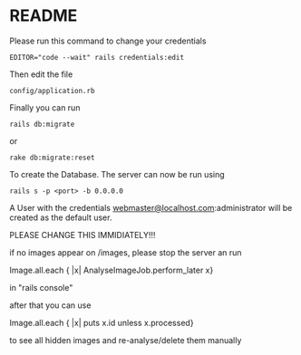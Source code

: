 # README

Please run this command to change your credentials

    EDITOR="code --wait" rails credentials:edit

Then edit the file

    config/application.rb


Finally you can run

    rails db:migrate

or

    rake db:migrate:reset

To create the Database.
The server can now be run using

    rails s -p <port> -b 0.0.0.0

A User with the credentials webmaster@localhost.com:administrator will be created as the default user.

PLEASE CHANGE THIS IMMIDIATELY!!!




if no images appear on /images, please stop the server an run

Image.all.each { |x| AnalyseImageJob.perform_later x}

in "rails console"

after that you can use 

Image.all.each { |x| puts x.id unless x.processed}

to see all hidden images and re-analyse/delete them manually